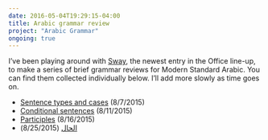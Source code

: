```yaml
---
date: 2016-05-04T19:29:15-04:00
title: Arabic grammar review
project: "Arabic Grammar"
ongoing: true
---
```


I’ve been playing around with [Sway](http://sway.com/), the newest entry in the Office line-up, to make a series of brief grammar reviews for Modern Standard Arabic. You can find them collected individually below. I’ll add more slowly as time goes on.<!--more-->

- [Sentence types and cases](https://sway.com/osQrQGHUPWw5GfuM) (8/7/2015)
- [Conditional sentences](https://sway.com/iv9UlRRx_ld0-G3x) (8/11/2015)
- [Participles](https://sway.com/Zctq8lA2QE9vL0l4) (8/16/2015)
- [الحال](https://sway.com/2BekXlw0iTUcs5H_) (8/25/2015)